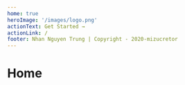 ```yaml
---
home: true
heroImage: '/images/logo.png'
actionText: Get Started →
actionLink: /
footer: Nhan Nguyen Trung | Copyright - 2020-mizucretor
---
```


# Home